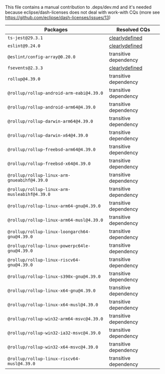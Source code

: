 This file contains a manual contribution to .deps/dev.md and it's needed because eclipse/dash-licenses does not deal with work-with CQs (more see https://github.com/eclipse/dash-licenses/issues/13)

| Packages | Resolved CQs |
| --- | --- |
| `ts-jest@29.3.1` | [clearlydefined](https://clearlydefined.io/definitions/npm/npmjs/-/ts-jest/29.3.1) |
| `eslint@9.24.0` | [clearlydefined](https://clearlydefined.io/definitions/npm/npmjs/-/eslint/9.21.0) |
| `@eslint/config-array@0.20.0` | transitive dependency |
| `fsevents@2.3.3` | [clearlydefined](https://clearlydefined.io/definitions/npm/npmjs/-/fsevents/2.3.3) |
| `rollup@4.39.0` | transitive dependency |
| `@rollup/rollup-android-arm-eabi@4.39.0` | transitive dependency |
| `@rollup/rollup-android-arm64@4.39.0` | transitive dependency |
| `@rollup/rollup-darwin-arm64@4.39.0` | transitive dependency |
| `@rollup/rollup-darwin-x64@4.39.0` | transitive dependency |
| `@rollup/rollup-freebsd-arm64@4.39.0` | transitive dependency |
| `@rollup/rollup-freebsd-x64@4.39.0` | transitive dependency |
| `@rollup/rollup-linux-arm-gnueabihf@4.39.0` | transitive dependency |
| `@rollup/rollup-linux-arm-musleabihf@4.39.0` | transitive dependency |
| `@rollup/rollup-linux-arm64-gnu@4.39.0` | transitive dependency |
| `@rollup/rollup-linux-arm64-musl@4.39.0` | transitive dependency |
| `@rollup/rollup-linux-loongarch64-gnu@4.39.0` | transitive dependency |
| `@rollup/rollup-linux-powerpc64le-gnu@4.39.0` | transitive dependency |
| `@rollup/rollup-linux-riscv64-gnu@4.39.0` | transitive dependency |
| `@rollup/rollup-linux-s390x-gnu@4.39.0` | transitive dependency |
| `@rollup/rollup-linux-x64-gnu@4.39.0` | transitive dependency |
| `@rollup/rollup-linux-x64-musl@4.39.0` | transitive dependency |
| `@rollup/rollup-win32-arm64-msvc@4.39.0` | transitive dependency |
| `@rollup/rollup-win32-ia32-msvc@4.39.0` | transitive dependency |
| `@rollup/rollup-win32-x64-msvc@4.39.0` | transitive dependency |
| `@rollup/rollup-linux-riscv64-musl@4.39.0` | transitive dependency |

